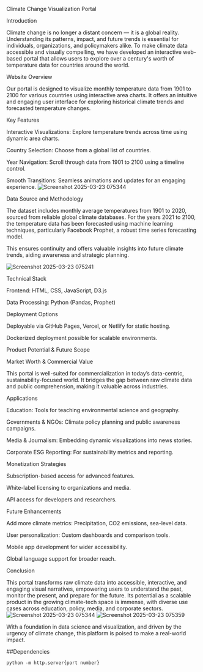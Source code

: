 Climate Change Visualization Portal 

Introduction 

Climate change is no longer a distant concern — it is a global reality. Understanding its patterns, impact, and future trends is essential for individuals, organizations, and policymakers alike. To make climate data accessible and visually compelling, we have developed an interactive web-based portal that allows users to explore over a century's worth of temperature data for countries around the world. 

Website Overview 

Our portal is designed to visualize monthly temperature data from 1901 to 2100 for various countries using interactive area charts. It offers an intuitive and engaging user interface for exploring historical climate trends and forecasted temperature changes. 

Key Features 

Interactive Visualizations: Explore temperature trends across time using dynamic area charts. 

Country Selection: Choose from a global list of countries. 

Year Navigation: Scroll through data from 1901 to 2100 using a timeline control. 

Smooth Transitions: Seamless animations and updates for an engaging experience. 
![Screenshot 2025-03-23 075344](https://github.com/user-attachments/assets/72b63c59-4e26-424c-84e3-f7c5b851f14f)

Data Source and Methodology 

The dataset includes monthly average temperatures from 1901 to 2020, sourced from reliable global climate databases. For the years 2021 to 2100, the temperature data has been forecasted using machine learning techniques, particularly Facebook Prophet, a robust time series forecasting model. 

This ensures continuity and offers valuable insights into future climate trends, aiding awareness and strategic planning. 

 

 ![Screenshot 2025-03-23 075241](https://github.com/user-attachments/assets/31e9b419-39cc-4b1b-83a8-1232ec8fcd24)


Technical Stack 

Frontend: HTML, CSS, JavaScript, D3.js 

Data Processing: Python (Pandas, Prophet) 

Deployment Options 

Deployable via GitHub Pages, Vercel, or Netlify for static hosting. 

Dockerized deployment possible for scalable environments. 

 

Product Potential & Future Scope 

Market Worth & Commercial Value 

This portal is well-suited for commercialization in today’s data-centric, sustainability-focused world. It bridges the gap between raw climate data and public comprehension, making it valuable across industries. 

Applications 

Education: Tools for teaching environmental science and geography. 

Governments & NGOs: Climate policy planning and public awareness campaigns. 

Media & Journalism: Embedding dynamic visualizations into news stories. 

Corporate ESG Reporting: For sustainability metrics and reporting. 

Monetization Strategies 

Subscription-based access for advanced features. 

White-label licensing to organizations and media. 

API access for developers and researchers. 

Future Enhancements 

Add more climate metrics: Precipitation, CO2 emissions, sea-level data. 

User personalization: Custom dashboards and comparison tools. 

Mobile app development for wider accessibility. 

Global language support for broader reach. 

 

Conclusion 

This portal transforms raw climate data into accessible, interactive, and engaging visual narratives, empowering users to understand the past, monitor the present, and prepare for the future. Its potential as a scalable product in the growing climate-tech space is immense, with diverse use cases across education, policy, media, and corporate sectors. 
![Screenshot 2025-03-23 075344](https://github.com/user-attachments/assets/da4f0f9e-e163-4844-9760-010798dc668e)
![Screenshot 2025-03-23 075359](https://github.com/user-attachments/assets/e8cde9fc-35d1-45e8-b381-d309426358ce)

 

With a foundation in data science and visualization, and driven by the urgency of climate change, this platform is poised to make a real-world impact. 


##Dependencies
``` Terminal
python -m http.server{port number}

``` 
